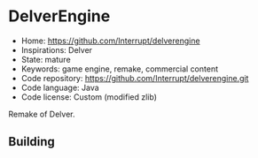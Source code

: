 # DelverEngine

- Home: https://github.com/Interrupt/delverengine
- Inspirations: Delver
- State: mature
- Keywords: game engine, remake, commercial content
- Code repository: https://github.com/Interrupt/delverengine.git
- Code language: Java
- Code license: Custom (modified zlib)

Remake of Delver.

## Building
